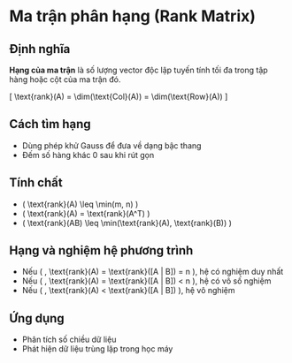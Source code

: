 # Ma trận phân hạng (Rank Matrix)

## Định nghĩa
**Hạng của ma trận** là số lượng vector độc lập tuyến tính tối đa trong tập hàng hoặc cột của ma trận đó.

\[ \text{rank}(A) = \dim(\text{Col}(A)) = \dim(\text{Row}(A)) \]

## Cách tìm hạng
- Dùng phép khử Gauss để đưa về dạng bậc thang
- Đếm số hàng khác 0 sau khi rút gọn

## Tính chất
- \( \text{rank}(A) \leq \min(m, n) \)
- \( \text{rank}(A) = \text{rank}(A^T) \)
- \( \text{rank}(AB) \leq \min(\text{rank}(A), \text{rank}(B)) \)

## Hạng và nghiệm hệ phương trình
- Nếu \( \, \text{rank}(A) = \text{rank}([A | B]) = n \), hệ có nghiệm duy nhất
- Nếu \( \, \text{rank}(A) = \text{rank}([A | B]) < n \), hệ có vô số nghiệm
- Nếu \( \, \text{rank}(A) < \text{rank}([A | B]) \), hệ vô nghiệm

## Ứng dụng
- Phân tích số chiều dữ liệu
- Phát hiện dữ liệu trùng lặp trong học máy

